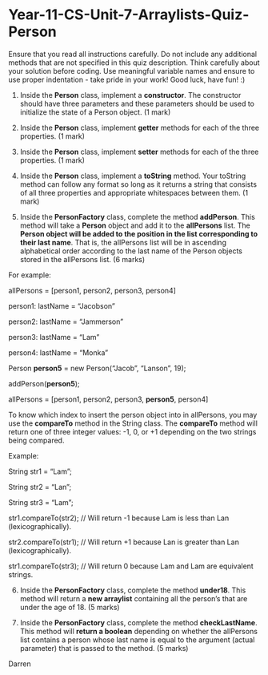 # Year-11-CS-Unit-7-Arraylists-Quiz-Person

Ensure that you read all instructions carefully. Do not include any additional methods that are not specified in this quiz description. Think carefully about your solution before coding. Use meaningful variable names and ensure to use proper indentation - take pride in your work! Good luck, have fun! :)

1. Inside the <b>Person</b> class, implement a <b>constructor</b>. The constructor should have three parameters and these parameters should be used to initialize the state of a Person object. 
(1 mark)

2. Inside the <b>Person</b> class, implement <b>getter</b> methods for each of the three properties. 
(1 mark)

3. Inside the <b>Person</b> class, implement <b>setter</b> methods for each of the three properties. 
(1 mark)

4. Inside the <b>Person</b> class, implement a <b>toString</b> method. Your toString method can follow any format so long as it returns a string that consists of all three properties and appropriate whitespaces between them. 
(1 mark)

5. Inside the <b>PersonFactory</b> class, complete the method <b>addPerson</b>. This method will take a <b>Person</b> object and add it to the <b>allPersons</b> list. The <b>Person object will be added to the position in the list corresponding to their last name</b>. That is, the allPersons list will be in ascending alphabetical order according to the last name of the Person objects stored in the allPersons list. (6 marks)

For example:

allPersons = [person1, person2, person3, person4]

person1:
    lastName = “Jacobson”
    
person2:
    lastName = “Jammerson”
    
person3:
    lastName = “Lam”
    
person4:
    lastName = “Monka”
    
Person <b>person5</b> = new Person(“Jacob”, “Lanson”, 19);

addPerson(<b>person5</b>);

allPersons = [person1, person2, person3, <b>person5</b>, person4]

To know which index to insert the person object into in allPersons, you may use the <b>compareTo</b> method in the String class. The <b>compareTo</b> method will return one of three integer values: -1, 0, or +1 depending on the two strings being compared. 

Example:

String str1 = “Lam”;

String str2 = “Lan”;

String str3 = “Lam”;

str1.compareTo(str2); 	    // Will return -1 because Lam is less than Lan (lexicographically).

str2.compareTo(str1);	    // Will return +1 because Lan is greater than Lan (lexicographically).

str1.compareTo(str3); 	    // Will return 0 because Lam and Lam are equivalent strings. 

6. Inside the <b>PersonFactory</b> class, complete the method <b>under18</b>. This method will return a <b>new arraylist</b> containing all the person’s that are under the age of 18. (5 marks)

7. Inside the <b>PersonFactory</b> class, complete the method <b>checkLastName</b>. This method will <b>return a boolean</b> depending on whether the allPersons list contains a person whose last name is equal to the argument (actual parameter) that is passed to the method. (5 marks)

Darren
